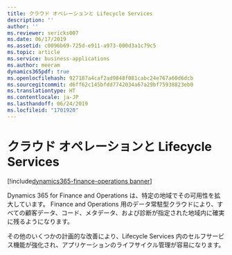 ```yaml
---
title: クラウド オペレーションと Lifecycle Services
description: ''
author: ''
ms.reviewer: sericks007
ms.date: 06/17/2019
ms.assetid: c0096b69-725d-e911-a973-000d3a1c79c5
ms.topic: article
ms.service: business-applications
ms.author: meeram
dynamics365pdf: true
ms.openlocfilehash: 927187a4caf2ad9848f081cabc24e767a60d6dcb
ms.sourcegitcommit: d6ff62c145bfdd7742034a67a29bf75938823eb0
ms.translationtype: HT
ms.contentlocale: ja-JP
ms.lasthandoff: 06/24/2019
ms.locfileid: "1701920"
---
```

# <a name="cloud-operations-and-lifecycle-services"></a>クラウド オペレーションと Lifecycle Services

[!include[dynamics365-finance-operations banner](../includes/dynamics365-finance-operations.md)]

Dynamics 365 for Finance and Operations は、特定の地域でその可用性を拡大しています。 Finance and Operations 用のデータ常駐型クラウドにより、すべての顧客データ、コード、メタデータ、および診断が指定された地域内に確実に残るようになります。 

その他のいくつかの計画的な改善により、Lifecycle Services 内のセルフサービス機能が強化され、アプリケーションのライフサイクル管理が容易になります。